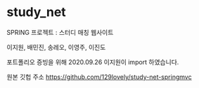 # study_net
SPRING 프로젝트 : 스터디 매칭 웹사이트

이지원, 배민진, 송레오, 이영주, 이진도

포트폴리오 증빙을 위해 2020.09.26 이지원이 import 하였습니다.

원본 깃헙 주소 https://github.com/129lovely/study-net-springmvc
